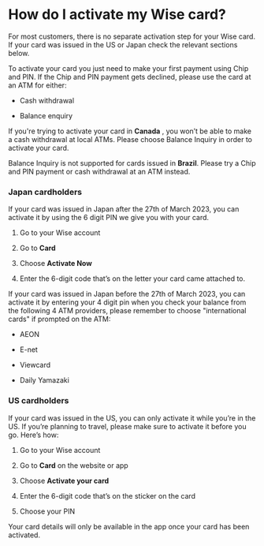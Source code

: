# How do I activate my Wise card?

For most customers, there is no separate activation step for your Wise card. If your card was issued in the US or Japan check the relevant sections below. 

To activate your card you just need to make your first payment using Chip and PIN. If the Chip and PIN payment gets declined, please use the card at an ATM for either:

  * Cash withdrawal

  * Balance enquiry




If you're trying to activate your card in **Canada** , you won’t be able to make a cash withdrawal at local ATMs. Please choose Balance Inquiry in order to activate your card. 

Balance Inquiry is not supported for cards issued in **Brazil**. Please try a Chip and PIN payment or cash withdrawal at an ATM instead. 

### Japan cardholders

If your card was issued in Japan after the 27th of March 2023, you can activate it by using the 6 digit PIN we give you with your card.

  1. Go to your Wise account

  2. Go to **Card**

  3. Choose **Activate Now**

  4. Enter the 6-digit code that’s on the letter your card came attached to.




If your card was issued in Japan before the 27th of March 2023, you can activate it by entering your 4 digit pin when you check your balance from the following 4 ATM providers, please remember to choose "international cards" if prompted on the ATM:

  * AEON

  * E-net

  * Viewcard

  * Daily Yamazaki 




### US cardholders

If your card was issued in the US, you can only activate it while you’re in the US. If you’re planning to travel, please make sure to activate it before you go. Here’s how:

  1. Go to your Wise account

  2. Go to **Card** on the website or app

  3. Choose **Activate your card**

  4. Enter the 6-digit code that’s on the sticker on the card

  5. Choose your PIN




Your card details will only be available in the app once your card has been activated.